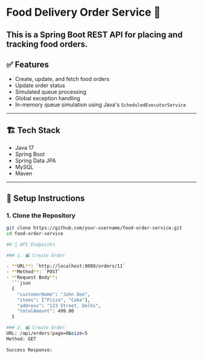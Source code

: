 # Food Delivery Order Service 🍔

This is a Spring Boot REST API for placing and tracking food orders.
----------------------------------------------------------------------

## ✅ Features

- Create, update, and fetch food orders
- Update order status
- Simulated queue processing
- Global exception handling
- In-memory queue simulation using Java's `ScheduledExecutorService`

--------------------------------

## 🏗️ Tech Stack

- Java 17
- Spring Boot
- Spring Data JPA
- MySQL
- Maven

---

## 🚀 Setup Instructions

### 1. Clone the Repository

```bash
git clone https://github.com/your-username/food-order-service.git
cd food-order-service

## 📘 API Endpoints

### 1. 🛍️ Create Order

- **URL**: `http://localhost:8080/orders/11`
- **Method**: `POST`
- **Request Body**:
  ```json
  {
    "customerName": "John Doe",
    "items": ["Pizza", "Coke"],
    "address": "123 Street, Delhi",
    "totalAmount": 499.00
  }

### 2. 🛍️ Create Order
URL: /api/orders?page=0&size=5
Method: GET

Success Response:

